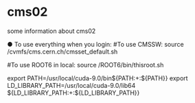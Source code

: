 # cms02
some information about cms02

● To use everything when you login:
#To use CMSSW:
source /cvmfs/cms.cern.ch/cmsset_default.sh

#To use ROOT6 in local:
source /ROOT6/bin/thisroot.sh

export PATH=/usr/local/cuda-9.0/bin${PATH:+:${PATH}}
export LD_LIBRARY_PATH=/usr/local/cuda-9.0/lib64\
 ${LD_LIBRARY_PATH:+:${LD_LIBRARY_PATH}}
